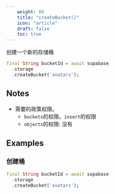 ```yaml
---
    weight: 60
    title: "createBucket()"
    icon: "article"
    draft: false
    toc: true
---
```


创建一个新的存储桶


```dart
final String bucketId = await supabase
  .storage
  .createBucket('avatars');
```






## Notes

- 需要的政策权限。
  - `buckets`的权限。`insert`的权限 
  -  `objects`的权限: 没有










## Examples

### 创建桶



```dart
final String bucketId = await supabase
  .storage
  .createBucket('avatars');
```